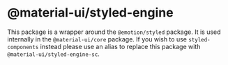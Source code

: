 # @material-ui/styled-engine

This package is a wrapper around the `@emotion/styled` package. It is used internally in the `@material-ui/core` package. If you wish to use `styled-components` instead please use an alias to replace this package with `@material-ui/styled-engine-sc`.
